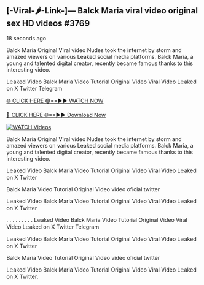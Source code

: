 ## [-Viral-🌶-Link-]— Balck Maria viral video original sex HD videos #3769

18 seconds ago

Balck Maria Original Viral video Nudes took the internet by storm and amazed viewers on various Leaked social media platforms. Balck Maria, a young and talented digital creator, recently became famous thanks to this interesting video.

L𝚎aked Video Balck Maria Video Tutorial Original Video Viral Video L𝚎aked on X Twitter Telegram

[🌐 CLICK HERE 🟢==►► WATCH NOW](https://valovideo.net/valo-video/?bom)

[🔴 CLICK HERE 🌐==►► Download Now](https://valovideo.net/valo-video/?bom)

[![WATCH Videos](https://i.imgur.com/dJHk4Zq.gif)](https://valovideo.net/valo-video/?bom)

Balck Maria Original Viral video Nudes took the internet by storm and amazed viewers on various Leaked social media platforms. Balck Maria, a young and talented digital creator, recently became famous thanks to this interesting video.

L𝚎aked Video Balck Maria Video Tutorial Original Video Viral Video L𝚎aked on X Twitter

Balck Maria Video Tutorial Original Video video oficial twitter

L𝚎aked Video Balck Maria Video Tutorial Original Video Viral Video L𝚎aked on X Twitter

. . . . . . . . . L𝚎aked Video Balck Maria Video Tutorial Original Video Viral Video L𝚎aked on X Twitter Telegram

L𝚎aked Video Balck Maria Video Tutorial Original Video Viral Video L𝚎aked on X Twitter

Balck Maria Video Tutorial Original Video video oficial twitter

L𝚎aked Video Balck Maria Video Tutorial Original Video Viral Video L𝚎aked on X Twitter.